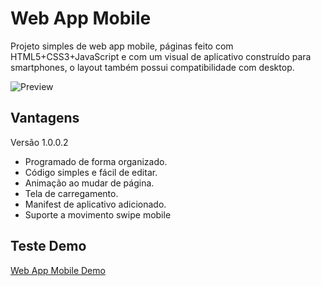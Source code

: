 # Web App Mobile
Projeto simples de web app mobile, páginas feito com HTML5+CSS3+JavaScript e com um visual de aplicativo construído para smartphones, o layout também possui compatibilidade com desktop.

 ![Preview](data/img/preview.gif)

 ## Vantagens
 Versão 1.0.0.2
 * Programado de forma organizado.
 * Código simples e fácil de editar.
 * Animação ao mudar de página.
 * Tela de carregamento.
 * Manifest de aplicativo adicionado.
 * Suporte a movimento swipe mobile

 ## Teste Demo
 [Web App Mobile Demo](https://treviasxk.github.io/WebAppMobile/)